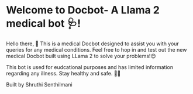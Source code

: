 # Welcome to Docbot- A Llama 2 medical bot 🩺! 

Hello there, 👋 This is a medical Docbot designed to assist you with your queries for any medical conditions. Feel free to hop in and test out the new medical Docbot built using LLama 2 to solve your problems!😊

This bot is used for eudcational purposes and has limited information regarding any illness. Stay healthy and safe. 💪🏻

Built by Shruthi Senthilmani
